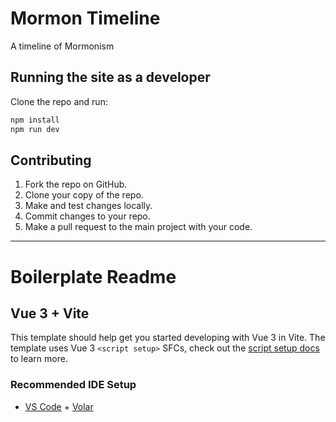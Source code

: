 Mormon Timeline
===================

A timeline of Mormonism

## Running the site as a developer

Clone the repo and run:

```sh
npm install
npm run dev
```

## Contributing

1. Fork the repo on GitHub.
1. Clone your copy of the repo.
1. Make and test changes locally.
1. Commit changes to your repo.
1. Make a pull request to the main project with your code.

--- 

# Boilerplate Readme

## Vue 3 + Vite

This template should help get you started developing with Vue 3 in Vite. The template uses Vue 3 `<script setup>` SFCs, check out the [script setup docs](https://v3.vuejs.org/api/sfc-script-setup.html#sfc-script-setup) to learn more.

### Recommended IDE Setup

- [VS Code](https://code.visualstudio.com/) + [Volar](https://marketplace.visualstudio.com/items?itemName=johnsoncodehk.volar)
